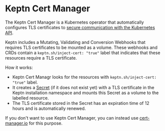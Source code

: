 # Keptn Cert Manager

The Keptn Cert Manager is a Kubernetes operator that
automatically configures TLS certificates to
[secure communication with the Kubernetes API](https://kubernetes.io/docs/concepts/security/controlling-access/#transport-security).

Keptn includes a Mutating, Validating and Conversion Webhooks
that requires TLS certificates to be mounted as a volume.
These webhooks and CRDs contain a `keptn.sh/inject-cert: "true"` label that indicates that
these resources require a TLS certificate.

How it works:

* Keptn Cert Managr looks for the resources with `keptn.sh/inject-cert: "true"` label.
* It creates a [Secret](https://kubernetes.io/docs/concepts/configuration/secret/)
(if it does not exist yet) with a TLS certificate in the
Keptn installation namespace and mounts this Secret as a volume to the labelled resource.
* The TLS certificate stored in the Secret has an expiration time of 12 hours and is
automatically renewed.

If you don't want to use Keptn Cert Manager, you can instead
use [cert-manager.io](../installation/configuration/cert-manager.md)
for this purpose.
